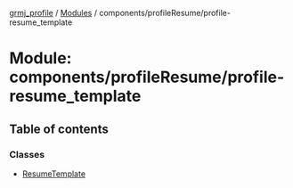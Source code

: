 [grmj_profile](../README.md) / [Modules](../modules.md) / components/profileResume/profile-resume\_template

# Module: components/profileResume/profile-resume\_template

## Table of contents

### Classes

- [ResumeTemplate](../classes/components_profileResume_profile_resume_template.ResumeTemplate.md)
